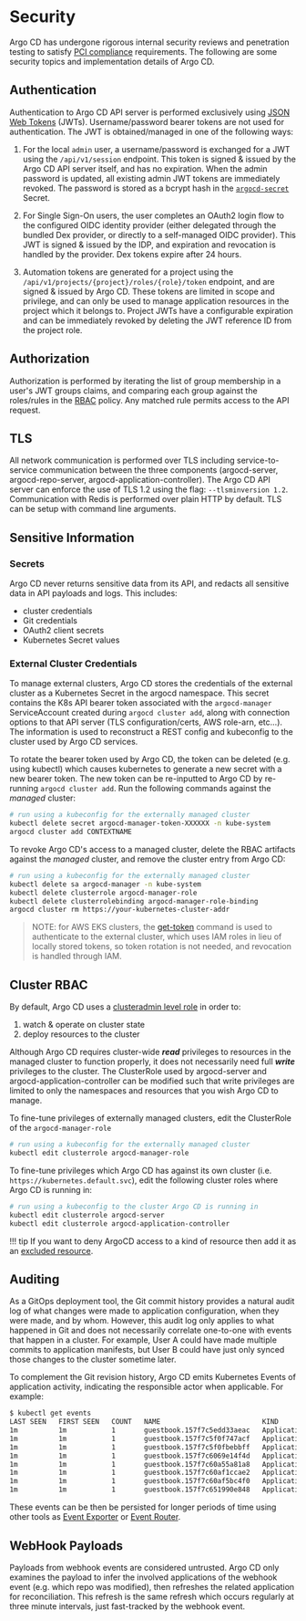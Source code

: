 # Security

Argo CD has undergone rigorous internal security reviews and penetration testing to satisfy [PCI
compliance](https://www.pcisecuritystandards.org) requirements. The following are some security
topics and implementation details of Argo CD.

## Authentication

Authentication to Argo CD API server is performed exclusively using [JSON Web Tokens](https://jwt.io)
(JWTs). Username/password bearer tokens are not used for authentication. The JWT is obtained/managed
in one of the following ways:

1. For the local `admin` user, a username/password is exchanged for a JWT using the `/api/v1/session`
   endpoint. This token is signed & issued by the Argo CD API server itself, and has no expiration.
   When the admin password is updated, all existing admin JWT tokens are immediately revoked.
   The password is stored as a bcrypt hash in the [`argocd-secret`](https://github.com/argoproj/argo-cd/blob/master/manifests/base/config/argocd-secret.yaml) Secret.

2. For Single Sign-On users, the user completes an OAuth2 login flow to the configured OIDC identity
   provider (either delegated through the bundled Dex provider, or directly to a self-managed OIDC
   provider). This JWT is signed & issued by the IDP, and expiration and revocation is handled by
   the provider. Dex tokens expire after 24 hours.

3. Automation tokens are generated for a project using the `/api/v1/projects/{project}/roles/{role}/token`
   endpoint, and are signed & issued by Argo CD. These tokens are limited in scope and privilege,
   and can only be used to manage application resources in the project which it belongs to. Project
   JWTs have a configurable expiration and can be immediately revoked by deleting the JWT reference
   ID from the project role.

## Authorization

Authorization is performed by iterating the list of group membership in a user's JWT groups claims,
and comparing each group against the roles/rules in the [RBAC](../rbac) policy. Any matched rule
permits access to the API request.

## TLS

All network communication is performed over TLS including service-to-service communication between
the three components (argocd-server, argocd-repo-server, argocd-application-controller). The Argo CD
API server can enforce the use of TLS 1.2 using the flag: `--tlsminversion 1.2`.
Communication with Redis is performed over plain HTTP by default. TLS can be setup with command line arguments.

## Sensitive Information

### Secrets

Argo CD never returns sensitive data from its API, and redacts all sensitive data in API payloads
and logs. This includes:

* cluster credentials
* Git credentials
* OAuth2 client secrets
* Kubernetes Secret values

### External Cluster Credentials

To manage external clusters, Argo CD stores the credentials of the external cluster as a Kubernetes
Secret in the argocd namespace. This secret contains the K8s API bearer token associated with the
`argocd-manager` ServiceAccount created during `argocd cluster add`, along with connection options
to that API server (TLS configuration/certs, AWS role-arn, etc...).
The information is used to reconstruct a REST config and kubeconfig to the cluster used by Argo CD
services.

To rotate the bearer token used by Argo CD, the token can be deleted (e.g. using kubectl) which
causes kubernetes to generate a new secret with a new bearer token. The new token can be re-inputted
to Argo CD by re-running `argocd cluster add`. Run the following commands against the *_managed_*
cluster:

```bash
# run using a kubeconfig for the externally managed cluster
kubectl delete secret argocd-manager-token-XXXXXX -n kube-system
argocd cluster add CONTEXTNAME
```

To revoke Argo CD's access to a managed cluster, delete the RBAC artifacts against the *_managed_*
cluster, and remove the cluster entry from Argo CD:

```bash
# run using a kubeconfig for the externally managed cluster
kubectl delete sa argocd-manager -n kube-system
kubectl delete clusterrole argocd-manager-role
kubectl delete clusterrolebinding argocd-manager-role-binding
argocd cluster rm https://your-kubernetes-cluster-addr
```
<!-- markdownlint-disable MD027 -->
> NOTE: for AWS EKS clusters, the [get-token](https://docs.aws.amazon.com/cli/latest/reference/eks/get-token.html) command
  is used to authenticate to the external cluster, which uses IAM roles in lieu of locally stored
  tokens, so token rotation is not needed, and revocation is handled through IAM.
<!-- markdownlint-enable MD027 -->

## Cluster RBAC

By default, Argo CD uses a [clusteradmin level role](https://github.com/argoproj/argo-cd/blob/master/manifests/base/application-controller/argocd-application-controller-role.yaml)
in order to:

1. watch & operate on cluster state
2. deploy resources to the cluster

Although Argo CD requires cluster-wide **_read_** privileges to resources in the managed cluster to
function properly, it does not necessarily need full **_write_** privileges to the cluster. The
ClusterRole used by argocd-server and argocd-application-controller can be modified such
that write privileges are limited to only the namespaces and resources that you wish Argo CD to
manage.

To fine-tune privileges of externally managed clusters, edit the ClusterRole of the `argocd-manager-role`

```bash
# run using a kubeconfig for the externally managed cluster
kubectl edit clusterrole argocd-manager-role
```

To fine-tune privileges which Argo CD has against its own cluster (i.e. `https://kubernetes.default.svc`),
edit the following cluster roles where Argo CD is running in:

```bash
# run using a kubeconfig to the cluster Argo CD is running in
kubectl edit clusterrole argocd-server
kubectl edit clusterrole argocd-application-controller
```

!!! tip
    If you want to deny ArgoCD access to a kind of resource then add it as an [excluded resource](declarative-setup.md#resource-exclusion).

## Auditing

As a GitOps deployment tool, the Git commit history provides a natural audit log of what changes
were made to application configuration, when they were made, and by whom. However, this audit log
only applies to what happened in Git and does not necessarily correlate one-to-one with events
that happen in a cluster. For example, User A could have made multiple commits to application
manifests, but User B could have just only synced those changes to the cluster sometime later.

To complement the Git revision history, Argo CD emits Kubernetes Events of application activity,
indicating the responsible actor when applicable. For example:

```bash
$ kubectl get events
LAST SEEN   FIRST SEEN   COUNT   NAME                         KIND          SUBOBJECT   TYPE      REASON               SOURCE                          MESSAGE
1m          1m           1       guestbook.157f7c5edd33aeac   Application               Normal    ResourceCreated      argocd-server                   admin created application
1m          1m           1       guestbook.157f7c5f0f747acf   Application               Normal    ResourceUpdated      argocd-application-controller   Updated sync status:  -> OutOfSync
1m          1m           1       guestbook.157f7c5f0fbebbff   Application               Normal    ResourceUpdated      argocd-application-controller   Updated health status:  -> Missing
1m          1m           1       guestbook.157f7c6069e14f4d   Application               Normal    OperationStarted     argocd-server                   admin initiated sync to HEAD (8a1cb4a02d3538e54907c827352f66f20c3d7b0d)
1m          1m           1       guestbook.157f7c60a55a81a8   Application               Normal    OperationCompleted   argocd-application-controller   Sync operation to 8a1cb4a02d3538e54907c827352f66f20c3d7b0d succeeded
1m          1m           1       guestbook.157f7c60af1ccae2   Application               Normal    ResourceUpdated      argocd-application-controller   Updated sync status: OutOfSync -> Synced
1m          1m           1       guestbook.157f7c60af5bc4f0   Application               Normal    ResourceUpdated      argocd-application-controller   Updated health status: Missing -> Progressing
1m          1m           1       guestbook.157f7c651990e848   Application               Normal    ResourceUpdated      argocd-application-controller   Updated health status: Progressing -> Healthy
```

These events can be then be persisted for longer periods of time using other tools as
[Event Exporter](https://github.com/GoogleCloudPlatform/k8s-stackdriver/tree/master/event-exporter) or
[Event Router](https://github.com/heptiolabs/eventrouter).

## WebHook Payloads

Payloads from webhook events are considered untrusted. Argo CD only examines the payload to infer
the involved applications of the webhook event (e.g. which repo was modified), then refreshes
the related application for reconciliation. This refresh is the same refresh which occurs regularly
at three minute intervals, just fast-tracked by the webhook event.
